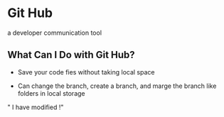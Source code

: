 # Git Hub
a developer communication tool

## What Can I Do with Git Hub?
- Save your code fies without taking local space

- Can change the branch, create a branch, and marge the branch like folders in local storage

" I have modified !"
